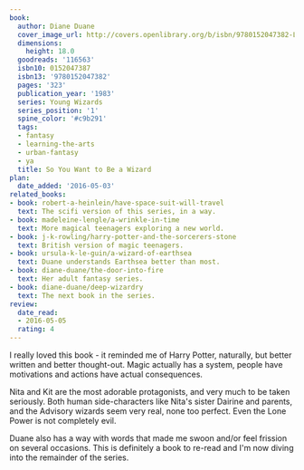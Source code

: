 ```yaml
---
book:
  author: Diane Duane
  cover_image_url: http://covers.openlibrary.org/b/isbn/9780152047382-L.jpg
  dimensions:
    height: 18.0
  goodreads: '116563'
  isbn10: 0152047387
  isbn13: '9780152047382'
  pages: '323'
  publication_year: '1983'
  series: Young Wizards
  series_position: '1'
  spine_color: '#c9b291'
  tags:
  - fantasy
  - learning-the-arts
  - urban-fantasy
  - ya
  title: So You Want to Be a Wizard
plan:
  date_added: '2016-05-03'
related_books:
- book: robert-a-heinlein/have-space-suit-will-travel
  text: The scifi version of this series, in a way.
- book: madeleine-lengle/a-wrinkle-in-time
  text: More magical teenagers exploring a new world.
- book: j-k-rowling/harry-potter-and-the-sorcerers-stone
  text: British version of magic teenagers.
- book: ursula-k-le-guin/a-wizard-of-earthsea
  text: Duane understands Earthsea better than most.
- book: diane-duane/the-door-into-fire
  text: Her adult fantasy series.
- book: diane-duane/deep-wizardry
  text: The next book in the series.
review:
  date_read:
  - 2016-05-05
  rating: 4
---
```


I really loved this book - it reminded me of Harry Potter, naturally, but better written and better thought-out. Magic
actually has a system, people have motivations and actions have actual consequences.

Nita and Kit are the most adorable protagonists, and very much to be taken seriously. Both human side-characters like
Nita's sister Dairine and parents, and the Advisory wizards seem very real, none too perfect. Even the Lone Power is not
completely evil.

Duane also has a way with words that made me swoon and/or feel frission on several occasions. This is definitely a book
to re-read and I'm now diving into the remainder of the series.
